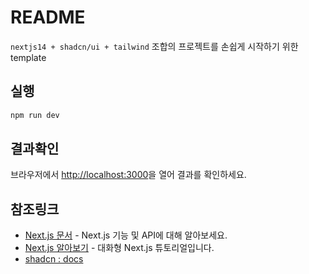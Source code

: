 # README

`nextjs14 + shadcn/ui + tailwind` 조합의 프로젝트를 손쉽게 시작하기 위한 template

## 실행

```bash
npm run dev
```

## 결과확인

브라우저에서 [http://localhost:3000](http://localhost:3000)을 열어 결과를 확인하세요.

## 참조링크

- [Next.js 문서](https://nextjs.org/docs) - Next.js 기능 및 API에 대해 알아보세요.
- [Next.js 알아보기](https://nextjs.org/learn) - 대화형 Next.js 튜토리얼입니다.
- [shadcn : docs](https://ui.shadcn.com/docs)
